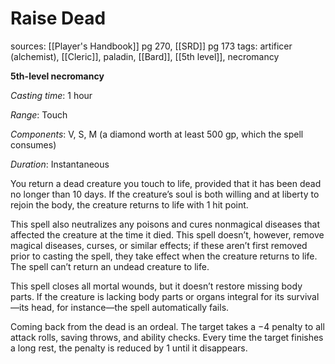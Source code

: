 # Raise Dead
sources: [[Player's Handbook]] pg 270, [[SRD]] pg 173
tags: artificer (alchemist), [[Cleric]], paladin, [[Bard]], [[5th level]], necromancy

**5th-level necromancy**

*Casting time*: 1 hour

*Range*: Touch

*Components*: V, S, M (a diamond worth at least 500 gp, which the spell consumes)

*Duration*: Instantaneous

You return a dead creature you touch to life, provided that it has been dead no longer than 10 days. If the creature’s soul is both willing and at liberty to rejoin the body, the creature returns to life with 1 hit point.

This spell also neutralizes any poisons and cures nonmagical diseases that affected the creature at the time it died. This spell doesn’t, however, remove magical diseases, curses, or similar effects; if these aren’t first removed prior to casting the spell, they take effect when the creature returns to life. The spell can’t return an undead creature to life.

This spell closes all mortal wounds, but it doesn’t restore missing body parts. If the creature is lacking body parts or organs integral for its survival—its head, for instance—the spell automatically fails.

Coming back from the dead is an ordeal. The target takes a −4 penalty to all attack rolls, saving throws, and ability checks. Every time the target finishes a long rest, the penalty is reduced by 1 until it disappears.
